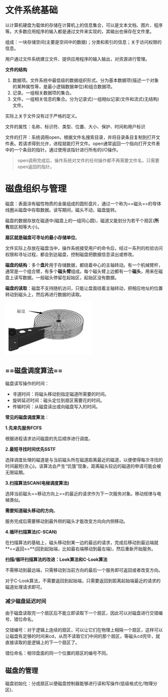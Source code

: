 # 文件系统基础

以计算机硬盘为载体的存储在计算机上的信息集合，可以是文本文档、图片、程序等。大多数应用程序的输入都是通过文件来实现的，其输出也保存在文件里。



组成：一块存储空间(主要是空间中的数据)；分类和索引的信息；关于访问权限的信息。

用户通过文件系统建立文件、提供应用程序的输入输出，对资源进行管理。



**文件的结构**

1. 数据项。文件系统中最低级的数据组织形式。分为基本数据项(描述一个对象的某种属性等，是最小逻辑数据单位)和组合数据项。
2. 记录。一组相关数据项的集合。
3. 文件。一组相关信息的集合。分为记录式(一组相似记录)文件和流式(无结构)文件。

实际上关于文件没有过于严格的定义。



文件的属性：名称、标识符、类型、位置、大小、保护、时间和用户标识



文件的打开：系统调用open，根据文件名搜索目录，并将目录条目复制到打开文件表。若请求得到允许，进程就能打开文件。open通常返回一个指向打开文件表中的一个条目的指针。通过使用该指针进行所有的I/O操作。

> open调用完成后，操作系统对文件的任何操作都不再需要文件名，只需要open返回的指针。













# 磁盘组织与管理

磁盘：表面涂有磁性物质的金属组成的圆形盘片，通过一个称为==磁头==的导体线圈从磁盘中存取数据。读写期间，磁头不动，磁盘旋转。

磁盘的数据存放在磁道中(磁盘上的一组同心圆)，磁道又能划分为若干个扇区(**所有**扇区相等大小)。

**扇区就是磁盘可寻址的最小存储单位**。

文件实际上存放在磁盘当中，操作系统接受用户的命令后，经过一系列的检验访问权限和寻址过程，都会到达磁盘，控制磁盘把数据信息读出或修改。

**磁盘的结构**：多个**盘片**用于存储数据，都绕着中心的主轴转动。有一个机械臂杆，通常是一个组合臂，有多个**磁头臂**组成。每个磁头臂上边都有一个**磁头**，用来在磁盘上读写数据。一般磁头停留在起始区，起始区没有数据。

**磁盘的读取**：磁盘不支持随机访问，只能让盘面绕着主轴转动，把相应地址的位置转动到磁头上，然后再进行数据的读取。

<img src="pic/磁盘1.jpg" style="zoom: 50%;" />







## ==磁盘调度算法==

磁盘读写操作的时间：

* 寻道时间：将磁头移动到指定磁道所需要的时间。
* 旋转延迟时间：磁头定位到扇区需要花的时间。
* 传输时间：从磁盘读出或向磁盘写入的时间。



**常见的磁盘调度算法**：

**1.先来先服务FCFS** 

根据进程请求访问磁盘的先后顺序进行调度。



**2.最短寻找时间优先SSTF** 

选择调度处理的磁道是与当前磁头所在磁道距离最近的磁道，以便使得每次寻找的时间最短(贪心)。该算法会产生“饥饿”现象，距离磁头较远的磁道的申请可能会被无限延期。



**3.扫描算法SCAN(电梯调度算法)** 

选择当前磁头==移动方向上==的最近的请求作为下一次服务对象。移动规律与电梯类似。

**需要知道磁头移动的方向**。

服务完成后需要移动到最外侧的磁头才能改变方向向内侧移动。



**4.循环扫描算法(C-SCAN)** 

在扫描算法的基础上，磁头移动到某一边的最远的请求，完成后移动到最远端就**==返回==**(回到起始端，比如最右端移动到最左端)，然后重新开始服务。



**扫描/循环扫描算法的改进：Look算法和C-Look算法**

不需移动到最远端，只需移动到当前方向的最后一个服务即可返回或者改变方向。

对于C-Look算法，不需要返回到起始端，只需要返回到距离起始端最近的请求的磁道处理请求即可。







### 减少磁盘延迟时间

由于磁盘读取完一个扇区后不能立即读取下一个扇区，因此可以对磁盘进行交错编号、错位命名。

交错编号：对于逻辑上连续的扇区，可以让它们在物理上相隔一个扇区，这样可以让磁盘有足够的时间来cd，从而不读取它们中间的那个扇区，等磁头cd完毕，就直接读取的是逻辑上的下一个扇区了。

错位命名：相邻盘面的同一个位置的扇区的编号不同。







## 磁盘的管理

磁盘初始化：分成扇区以便磁盘控制器能够进行读和写操作(低级格式化/物理分区)、



